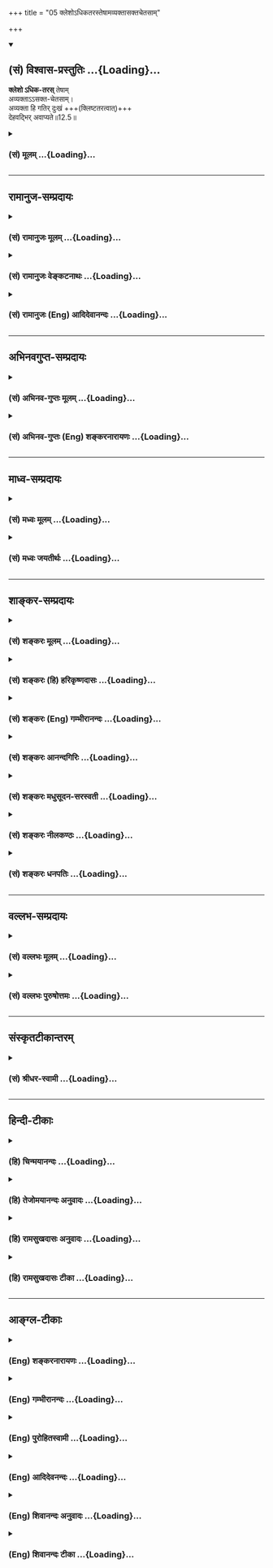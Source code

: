 +++
title = "05 क्लेशोऽधिकतरस्तेषामव्यक्तासक्तचेतसाम्"

+++
<div class="js_include" newlevelforh1="2" title="(सं) विश्वास-प्रस्तुतिः" unfilled url="/purANam_vaiShNavam/mahAbhAratam/06-bhIShma-parva/03-bhagavad-gItA-parva/saMskRtam/vishvAsa-prastutiH/12_bhakti-yogaH/05_klesho-dhikataras.md">
<details open><summary><h2>(सं) विश्वास-प्रस्तुतिः ...{Loading}...</h2></summary>

**क्लेशो ऽधिक-तरस्** तेषाम्  
अव्यक्ताऽऽसक्त-चेतसाम्।  
अव्यक्ता हि गतिर् दुःखं +++(क्लिष्टतरत्वात्)+++  
देहवद्भिर् अवाप्यते॥12.5॥
</details>
</div>
<div class="js_include collapsed" newlevelforh1="3" title="(सं) मूलम्" unfilled url="/purANam_vaiShNavam/mahAbhAratam/06-bhIShma-parva/03-bhagavad-gItA-parva/saMskRtam/mUlam/12_bhakti-yogaH/05_klesho-dhikataras.md">
<details><summary><h3>(सं) मूलम् ...{Loading}...</h3></summary>

क्लेशोऽधिकतरस्तेषामव्यक्तासक्तचेतसाम्।  
अव्यक्ता हि गतिर्दुःखं देहवद्भिरवाप्यते।।12.5।।
</details>
</div>


_________________
## रामानुज-सम्प्रदायः
<div class="js_include collapsed" newlevelforh1="3" title="(सं) रामानुजः मूलम्" unfilled url="/purANam_vaiShNavam/mahAbhAratam/06-bhIShma-parva/03-bhagavad-gItA-parva/saMskRtam/rAmAnujaH/mUlam/12_bhakti-yogaH/05_klesho-dhikataras.md">
<details><summary><h3>(सं) रामानुजः मूलम् ...{Loading}...</h3></summary>

।।12.5।।**तेषाम् अव्यक्तासक्तचेतसां क्लेशः** तु अधिकतरः; **अव्यक्ता हि
गतिः** अव्यक्तविषया मनोवृत्तिः **देहवद्भिः** देहात्माभिमानयुक्तैः दुःखेन
**अवाप्यते** देहवन्तो हि देहम् एव आत्मानं मन्यन्ते। भगवन्तम् उपासीनानां
युक्ततमत्वं सुव्यक्तम् आह --

</details>
</div>
<div class="js_include collapsed" newlevelforh1="3" title="(सं) रामानुजः वेङ्कटनाथः" unfilled url="/purANam_vaiShNavam/mahAbhAratam/06-bhIShma-parva/03-bhagavad-gItA-parva/saMskRtam/rAmAnujaH/venkaTanAthaH/12_bhakti-yogaH/05_klesho-dhikataras.md">
<details><summary><h3>(सं) रामानुजः वेङ्कटनाथः ...{Loading}...</h3></summary>

।। 12.5अक्षरनिष्ठस्यापकर्षमाह -- ये त्वक्षरम् इत्यादिश्लोकत्रयेण।
सर्वप्रकारनिर्देशनिषेधस्य स्ववचनविरोधादिदुष्टत्वाद्यथावस्थितस्वरूपे
निषेध्यतया विवक्षितं निर्देशविशेषं सहेतुकमाहदेहादन्यतयेति। यद्यपि
देहादन्यस्मिन्नपि देहिनि देहद्वारा देवादिशब्दाः प्रवर्तन्ते तथापि
विविच्य निर्देष्टव्ये प्रकृतिसम्बन्धरहिते चापवृक्तात्मस्वरूपे
तावत्तादृशवृत्तिरपि न सम्भवतीत्यभिप्रायः। तत एव देहादन्यतयैवेत्यर्थः।
अत्यन्तानभिव्यक्तत्वविवक्षायांउपासते इति स्ववाक्येनापि विरोध
इत्यभिप्रायेणाह -- चक्षुरादिकरणानभिव्यक्तमिति। सर्वत्रगम् इत्यत्राणुत्व
श्रुतिविरोधपरिहारायाहदेवादिदेहेष्विति। यद्वा निषेध्यस्य चिन्त्यत्वस्य
प्रसङ्गार्थंसर्वत्रगम् इत्युक्तमित्याह -- देवादिदेहेषु वर्तमानमपीति। तेन
तेन रूपेणेति आत्मचिन्ताविधिविरोधाच्चिन्त्यमात्रनिषेधो न शक्यत इति
भावः। तत एव कूटस्थमिति तत्तद्विलक्षणत्वादित्यर्थः। अनेकेषां
सन्तन्यमानानां पुरुषाणां साधारणो हि पूर्वः पुरुषः कूटस्थः अत्र तु
साधारण्यमात्रं लक्ष्यत इत्याहसर्वसाधारणमिति। एतेन
कूटशब्दनिर्दिष्टमायाध्यक्षत्वं वा राशिवत्स्थितत्वं वा वदन्तः
प्रसिद्धार्थपरित्यागादिभिर्निरस्ताः। अतः कूट इव निश्चलं
वृद्धिक्षयादिरहितमित्यप्यत्र मन्दम्। नन्वेकदा सर्वसाधारणत्वमसिद्धं;
कालभेदेन सर्वजातीयशरीरपरिग्रहेऽपि सर्वव्यक्तिपरिग्रहो नास्ति; अतः कथं
सर्वसाधारणत्वमित्यत आहदेवादीति। नह्यसाधारणा देवत्वादय आत्मन्यव्यवधानेन
सम्बध्यन्त इति भावः। उत्क्रान्त्यादिमतो जीवस्य
स्पन्दनिषेधादेरनुपपन्नत्वादत्राचलशब्दविवक्षितमाह -- अपरिणामित्वेनेति।
अनित्यत्वं हि परिणामेन व्याप्तम्। ततश्च व्यापकाभावाद्व्याप्याभावो
विवक्षित इत्यपुनरुक्तिरित्याह -- तत एव ध्रुवमिति। उपासते \[12।2\]
इत्यनेनैव मनोनियमनस्य सिद्धत्वात्तदुपयुक्तबाह्येन्द्रियव्यापारनियमनपरतया
व्याचष्टेसम्यङ्नियम्येति। अहिंसा सत्यमस्तेयं ब्रह्मचर्यपरिग्रहः
\[वि.ध.104।3बृ.ना.31।76\] इत्यादिकमभिप्रेत्योक्तंसर्वत्रेति। शुनि चैव
श्वपाके च पण्डिताः समदर्शिनः \[5।18\] इत्यादिकमभिप्रेत्यआत्मसु
ज्ञानैकाकारतया समबुद्धय इत्युक्तम्। तत एव -- समबुद्धित्वादेव। य
एवमक्षरमुपासते अक्षरशब्दवाच्यं प्रत्यगात्मानं प्राप्यतया निश्चित्य
परमात्मानं तत्प्रापकतयोपासते। तेऽपीति
मद्व्यतिरिक्तप्राप्यान्तरनिश्चयवन्तोऽपीत्यर्थः। मां प्राप्नुवन्त्येव --
विष्णुशक्तिः परा प्रोक्ता \[वि.पु.6।7।61\] इत्युक्तप्रकारेणअविभागेन
दृष्टत्वात् \[ब्र.सू.4।4।3\] इत्यपृथक्सिद्धविशेषणभूतं मुक्तस्वरूपं
मत्समानाकारं प्राप्नुवन्तीत्यर्थ इत्यर्थः। प्रमेयशरीरं साधीयः; यदि
प्रमाणमुपलभामह इत्याशङ्क्य सोपबृंहणश्रुतिमुदाहरतिपरमं साम्यमुपैतीति। ननु
अथ परा यया तदक्षरमधिगम्यते \[मुं.उ.1।1।5\]अक्षरमम्बरान्तधृतेः
\[ब्र.सू.1।3।10\] इत्यादिषु परब्रह्मसाधारणतया प्रयुज्यमानमक्षरपदं कथं
जीवात्मवाचकम् उच्यते अमृताक्षरं हरः \[श्वे.उ.1।10\]कूटस्थोऽक्षर उच्यते
\[15।16\]
इत्यादिषूक्तत्वादित्याहतथाक्षरशब्दनिर्दिष्टादित्यादिना। पञ्चविंशकमव्यक्तं
षड्विंशः पुरुषोत्तमः। एतज्ज्ञात्वा विमुच्यन्ते यतयः शान्तबुद्धयः
\[य.स्मृ.\] इत्युक्तप्रकारेणाव्यक्तजीवात्मासक्तचेतसां क्लेशस्त्वधिकतरः;
मय्यावेशितचेतस्त्वाभावात्। अव्यक्तविषया मनोवृत्तिः
सर्वेन्द्रियोपरतिरूपा। ननु देहवत्त्वं सनकादीनामपि
सम्भवतीत्याशङ्क्यदेहात्माभिमानयुक्तैरित्युक्तम्।  
  

</details>
</div>
<div class="js_include collapsed" newlevelforh1="3" title="(सं) रामानुजः (Eng) आदिदेवानन्दः" unfilled url="/purANam_vaiShNavam/mahAbhAratam/06-bhIShma-parva/03-bhagavad-gItA-parva/saMskRtam/rAmAnujaH/english/AdidevAnandaH/12_bhakti-yogaH/05_klesho-dhikataras.md">
<details><summary><h3>(सं) रामानुजः (Eng) आदिदेवानन्दः ...{Loading}...</h3></summary>

12.3 - 12.5 The individual self meditated upon by those who follow the path of the 'Aksara' (the Imperishable) is thus described: It cannot be
'defined' in terms indicated by expressions like gods and men etc., for It is different from the body; It is 'imperceptible' through the senses such as eyes; It is 'omnipresent and unthinkable,' for though It exists everywhere in bodies such as those of gods and others, It cannot be conceived in terms of those bodies, as It is an entity of an altogether different kind; It is 'common to all beings' i.e., alike in all beings but different from the bodily forms distinguishing them; It is
'immovable' as It does not move out of Its unie nature, being unmodifiable, and therefore eternal. Such aspirants are further described as those who, 'subduing their senses' like the eye from their natural operations, look upon all beings of different forms as 'eal' by virtue of their knowledge of the sameness of the nature of the selves as knowers in all. Therefore they are not given 'to take pleasure in the misfortune of others,' as such feelings proceed from one's identification with one's own special bodily form. Those who meditate on the Imperishable Principle (individual self) in this way, even they come to Me. It means that they also realise their essential self, which, in respect of freedom from Samsara, is like My own Self. So Sri Krsna will declare later on: 'Partaking of My nature' (14.2). Also the Sruti says:
'Untainted, he attains supreme eality' (Mun. U., 3.1.3). Likewise He will declare the Supreme Brahman as being distinct from the freed self
which is without modification and is denoted by the term 'Imperishable'
(Aksara), and is described as unchanging (Kutastha). 'The Highest Person
is other than this Imperishable' (15.16 - 17). But in the teaching in
Aksara-vidya 'Now that higher science by which that Aksara is known'
(Mun. U., 1.5) the entity that is designated by the term Aksara is
Supreme Brahman Himself; for He is the source of all beings, etc.
Greater is the difficulty of those whose minds are attached to the
unmanifest. The path of the unmanifest is a psychosis of the mind with
the unmanifest as its object. It is accomplished with difficulty by
embodied beings, who have misconceived the body as the self. For,
embodied beings mistake the body for the self. The superiority of those
who adore the Supreme Being is now stated clearly:

</details>
</div>


_________________
## अभिनवगुप्त-सम्प्रदायः
<div class="js_include collapsed" newlevelforh1="3" title="(सं) अभिनव-गुप्तः मूलम्" unfilled url="/purANam_vaiShNavam/mahAbhAratam/06-bhIShma-parva/03-bhagavad-gItA-parva/saMskRtam/abhinava-guptaH/mUlam/12_bhakti-yogaH/05_klesho-dhikataras.md">
<details><summary><h3>(सं) अभिनव-गुप्तः मूलम् ...{Loading}...</h3></summary>

।।12.3 -- 12.5।। येत्वित्यादि अवाप्यते इत्यन्तम्। ये पुनरक्षरं +++(S ये
त्वक्षरम्)+++ ब्रह्म उपास्ते आत्मानं \[ तैरपि \] सर्वत्रगम्
इत्यादिभिर्विशेषणैः आत्मनः सर्वे ईश्वरधर्मा आरोप्यन्ते। अतो ब्रह्मोपासका
अपि मामेव यद्यपि यान्ति तथापि अधिकतरस्तेषां क्लेशः। आत्मनि किल
अपहतपाप्मत्वादिगुणाष्टकारोपं विधाय पश्चात्तमेव उपासते इति स्वतः
सिद्धगुणग्रामगरिमणि ईश्वरे ( ईश्वरेऽपि) अयत्नसाध्ये स्थितेऽपि
द्विगुणमायासं विन्दन्ति।

</details>
</div>
<div class="js_include collapsed" newlevelforh1="3" title="(सं) अभिनव-गुप्तः (Eng) शङ्करनारायणः" unfilled url="/purANam_vaiShNavam/mahAbhAratam/06-bhIShma-parva/03-bhagavad-gItA-parva/saMskRtam/abhinava-guptaH/english/shankaranArAyaNaH/12_bhakti-yogaH/05_klesho-dhikataras.md">
<details><summary><h3>(सं) अभिनव-गुप्तः (Eng) शङ्करनारायणः ...{Loading}...</h3></summary>

12.3-5 Ye tu etc. upto avapyate. On the other hand, those, who
contemplate on the Self as the motionless Brahman - by them also all the
attributes of Absolute Lord are superimposed on the Self - the
attributes that are indicated by the adjectives 'omni-present' etc.
Therefore even the contemplators of the \[attributeless\] Brahman reach
nothing but Me, of course. However, the trouble they undergo, is much
more. For, they \[first\] superimposed on the Self the actonary of
attributes like absence-of-sin etc., and then comtemplate on It. Thus,
while without any effort \[on the part of the contemplator\] the Lord is
readily available with the greatness due to the host of
self-accomplished attributes, these persons undergo two-fold trouble.

</details>
</div>


_________________
## माध्व-सम्प्रदायः
<div class="js_include collapsed" newlevelforh1="3" title="(सं) मध्वः मूलम्" unfilled url="/purANam_vaiShNavam/mahAbhAratam/06-bhIShma-parva/03-bhagavad-gItA-parva/saMskRtam/madhvaH/mUlam/12_bhakti-yogaH/05_klesho-dhikataras.md">
<details><summary><h3>(सं) मध्वः मूलम् ...{Loading}...</h3></summary>

।।12.5।। कथं तर्हि त्वदुपासकानामुत्तमत्वं इत्यत आह -- क्लेश इति। अव्यक्ता
गतिर्दुःखं ह्यवाप्यते। गतिर्मार्गः। अव्यक्तोपासनद्वारको
मत्प्राप्तिमार्गो दुःखमवाप्यत इत्यर्थः।
अतिशयोपासनसर्वेन्द्रियातिनियमनसर्वसमबुद्धिसर्वभूतहितेरतत्वातिसुष्ट्वाचारसम्यग्विष्णुभक्त्यादिसाधनसन्दर्भमृते
नाव्यक्तापरोक्षम्। तदृते च न विष्णुप्रसादः। सत्यपि
तस्मिन्नसम्यग्भगवदुपासनमृते नर्ते च तं मोक्षः; विनाऽव्यक्तोपासनं भवत्येव
भगवदुपासकानां मोक्ष इति क्लेशिष्ठो़ऽयं मार्ग इति भावः।
तथाप्यपरोक्षीकृताव्यक्तानां सुकरं भगवदुपासनमित्येव प्रयोजनम्। तत्रापि
योऽव्यक्तापरोक्षे प्रयासस्तावता प्रयासेन यदि भगवन्तमुपास्ते; ऊनेन वा;
तदा भगवदपरोक्षमेव भवतीति द्वितीयमधिकम्। इन्द्रियसंयमाद्यूनभावे
अत्युपासकस्यापि देवी नातिप्रसादमेति। देवस्तु तानि साधनानि भक्तिमतः
स्वयमेव प्रयत्नेन ददातीति सौकर्यमिति भक्तानां भगवुपासने। इतरत्र च
क्लेशोऽधिकतरः। तदेतत्सर्वं पर्युपासते सन्नियम्याधिकतर इति
परिसन्तरप्शब्दैः प्रतीयते। सामवेदे माधुच्छन्दशाखायां चोक्तम् -- भक्ताश्च
येऽतीव विष्णावतीव जितेन्द्रियाः सम्यगाचारयुक्ताः। उपासते तां समबुद्धयश्च
तेषां देवी दृश्यते नेतरेषाम्। दृष्टा च सा भक्तिमतीव विष्णौ दत्त्वोपास्ते
सर्वविघ्नांश्छिनत्ति। उपास्य तं वासुदेवं विदित्वा ततस्ततः
शान्तिमत्यन्तमेति इति। उक्तं च सामवेदे अयास्यशाखायाम् -- प्रसन्नो भविता
देवः सोऽव्यक्तेन सहैव तु। यावता तत्प्रसादो हि तावतैव न संशयः। न
तत्प्रसादमात्रेण प्रीयते स महेश्वरः। तस्मिन्प्रीते तु सर्वस्य प्रीतिस्त
भवति ध्रुवम्।। यद्यप्युपासनाधिक्यं तथापि गुणदो हि सः। मुक्तिदश्च स एवैको
नाव्यक्तादिस्तु कश्चन इति। ममात्मभावमिच्छन्तो यतन्ते परमात्मने
\[म.भा.12।228।20\] इति मोक्षधर्मे श्रीवचनम्। धर्मनित्ये महाबुद्धौ
ब्रह्मण्ये सत्यवादिनि। प्रश्रिते दानशीले च सदैव निवसाम्यहम्
\[म.भा.12।228।26\] इति च। महतः परं तु ब्रह्मैव। तथा हि भगवता
सयुक्तिकमभिहितम्। वदतीति चेन्न प्राज्ञो हि त्रयाणामेव चैवमुपन्यासः
प्रश्नश्चेत्यादि। तमिति पुल्लिङ्गाच्चैतत्सिद्धिः। महतः परत्वं तु
अव्यक्तपरस्य भवत्येव। तथा चाग्निवेश्यशाखायाम् -- अनाद्यनन्तं महतः परं
ध्रुवम् \[कठो.3।15\] इति। परो हि देवः पुरुहूतो महत्तः इति। न
चाव्यक्तरूपं भगवता निषिद्धं भारतादौ साधितत्वात्।
शरीररूपकविन्यस्तगृहीतेरित्यादौ तु साङ्ख्यप्रसिद्धं,प्रधानं निषिध्य
वैदिकमव्यक्तमेवोक्तम्। तथा च सौकरायणश्रुतिः -- शरीररूपिका अशरीरस्य
विष्णोर्यतः प्रिया सा जगतः प्रसूतिः इति। सुव्रतानां क्षिप्रं महदैश्वर्यं
ददाति देवी न देव इति विशेषः। सुवर्णवर्णां पद्मकरां च देवीं सर्वेश्वरीं
व्याप्तजडां च बुद्ध्वा। सैवेति वै सुव्रतानां तु मासान्महाविभूतिं
श्रीस्तु दद्यान्न देवः इत्यृग्वेदखिलेषु।

</details>
</div>
<div class="js_include collapsed" newlevelforh1="3" title="(सं) मध्वः जयतीर्थः" unfilled url="/purANam_vaiShNavam/mahAbhAratam/06-bhIShma-parva/03-bhagavad-gItA-parva/saMskRtam/madhvaH/jayatIrthaH/12_bhakti-yogaH/05_klesho-dhikataras.md">
<details><summary><h3>(सं) मध्वः जयतीर्थः ...{Loading}...</h3></summary>

।।12.5।। नन्वितरेषां किं फलं इत्यस्य प्रश्नस्यते प्राप्नुवन्ति मामेव
\[12।4\] इत्युत्तरं दत्तम्; तत्किमुत्तरेण इत्यत आह -- **कथमि**ति।
पूर्ववाक्ये पक्षग्रहणमात्रं कृतम्; न तु तत्राभिप्रेतस्य दोषस्य परिहारः।
अतः पूर्वपक्षिणाऽभिप्रायोद्धाटने कृते तत्समाधानमाहेति भावः।
तर्ह्युभयेषां फलसाम्ये। यद्यप्येषा शङ्का पूर्ववाक्ये परिहृता;
पर्यादिपदप्रयोगात्। तथा च वक्ष्यति। तथापि साध्यस्यानुक्तत्वाद्धेतुवचनं
स्वरूपकथनं मन्यमानस्य भवत्येव पुनः शङ्का। उत्तरार्धे पदानां
व्यवहितत्वादन्वयाप्रतीतौ तमाह -- **अव्यक्ते**ति। अनेनदुःखं इत्यस्य
क्रियाविशेषणत्वमुक्तम्। गतिशब्दस्याकर्तरि कारके भावे च प्रयोगादत्र
विवक्षितमर्थमाह -- **गतिरि**ति। गम्यतेऽनेनेति व्युत्पादनादुपायो
गतिरित्यर्थः। ननु मार्गस्याव्यक्तत्वं कथमुच्यते कुतश्च गम्यार्थता
गतिशब्दस्य त्यज्यत इत्यत आह -- **अव्यक्ते**ति। अव्यक्तोपासनं द्वारं
उपायो यस्यासौ तथोक्तः। अव्यक्तोपासनानन्तरभावि,यद्भगवदुपासनं तदेवमुच्यते
अनेनाव्यक्तशब्दस्तदुपासनं लक्षयति। तेन च तद्द्वारकत्वं लक्ष्यते
गम्यार्थतायां च गतिशब्दस्याव्यक्ताख्यं गम्यमित्युक्तं स्यात्। न च
तद्युक्तम्। ते प्राप्नुवन्ति मामेव इति भगवत्प्राप्तेरुक्तत्वादित्युक्तं
भवति। अत्र पूर्वार्धेऽस्य मार्गस्याधिकतरक्लेशवत्त्वं प्रतिज्ञाय
कथमित्यतस्तत्प्रसिद्धमित्युत्तरार्धेनोक्तम्। तत्प्रसिद्धिं विवृणोति --
**अतिशये**ति। षष्ठोक्तप्रकारेण सर्वसमबुद्धिः; ततः किं इत्यत आह -- **तदृते
चे**ति। अयोगव्यवच्छेद एवायमुक्तः; न तु तावन्मात्रेणेत्याह --
**सत्यपी**ति। तस्मिन्नव्यक्तापरोक्ष्ये सति विष्णुप्रसाद इति वर्तते।
ततोऽपि किं इत्यत आह -- **नर्ते चे**ति। तं विष्णुप्रसादम्।
अस्त्वेवमव्यक्तोपासनद्वारकभगवत्प्राप्तिमार्गप्रकारः। तथापि कथमत्राधिकतरः
क्लेश इत्यत आह -- **विने**ति। अव्यक्तोपासनमार्गं अयमव्यक्तोपासनद्वारकः।
एवं तर्हि किमिति प्रवृत्तो येनार्जुनेनाशङ्कितः इत्यत आह -- **तथापी**ति।
एवं तर्हि मार्गयोः साम्यमेव। अनेन प्रयोजनेन क्लेशस्य समाधानादित्यत आह --
**तत्रापी**ति। अव्यक्तोपासनद्वारकेमार्गेऽपि द्वितीयं भगवदुपासने दुःखं
पाक्षिकमेतत्; ऊनेन वेत्युक्तत्वात् इतश्चाव्यक्तोपासनद्वारके मार्गे
भगवदुपासनात्क्लेशोऽधिकतर इत्याह -- **इन्द्रिये**ति। नातिप्रसादमेतीत्यतः
परमेक इति शब्दः। द्वावपि हेतौ प्रकारार्थौ वा। कुतोऽयं भगवतो भावः इत्यत आह
-- **तदेतदि**ति। उपलक्षणमेतत्। सर्वत्र समबुद्धय इत्यादिनेत्यपि
द्रष्टव्यम्; तत्र परीत्यनेनोपासकस्यातिशयः।
समित्यनेनेन्द्रियनियमस्यातिशयः। सर्वत्रेत्यादिना सर्वेत्यादिकम्।
तरपाऽतिसुष्ट्वाचारादिकम्। अव्यक्ता गतिः इत्यनेन तदृते चेत्यादिव्यवधानम्।
मामेवेत्यवधारणेन तथापीत्यादिकं प्राप्नुवन्तीति
स्वातन्त्र्योक्त्येन्द्रियसंयमादिति देवतासहायाभावः। भगवदुपासने
त्वेतदभावो यथा गीतोक्तस्तदुत्तरत्र प्रदर्शयिष्यते।
आगमान्तरसिद्धत्वाच्चायं भवति। भगवदभिप्राय इत्याह -- **सामवेद** इति।
तेषामित्यादिषष्ठी तृतीयार्थे। विदित्वा साक्षात्कृत्य ततो
वेदनात्प्रसन्नात्ततो वासुदेवात्। यावता प्रयासेन
तत्प्रसादोऽव्यक्तप्रसादः। सर्वस्यापीति द्वितीयस्तुशब्दोऽपिशब्दार्थे
आधिक्यशब्देन न्यूनत्वमप्युलक्ष्यते। न्यूनाधिकयोरन्यत्र
प्रत्यवायहेतुत्वात्। नाव्यक्तादेरिति पाठे मध्ये इत्युपस्कारः।
ममोपासनेनात्मभावं कैवल्यं परमात्मने तमुद्दिश्यअस्य वाक्यस्य कथं
प्रकृतोपयोग इत्यत उक्तम् -- **श्रीवचनमि**ति। नित्ये नियते ब्रह्मण्ये
ब्रह्मणि साधौ निवसामि प्रसन्ना भवामीति च श्रीवचनमिति सम्बन्धः। पूर्वं
शङ्काहेतुत्वेन श्रियं वसाना \[ऋक्सं.7।4।4।4\] इत्यादीनि
वाक्यान्युदाहृतानि तेष्विदमेकं नाव्यक्तविषयमिति वस्तुस्थितिमाह --
**महत** इति। अनाद्यनन्तं महतः परं ध्रुवं \[कठो.3।15\] इति
वाक्यप्रतिपाद्यमिति यावत्। अत्राभ्युच्चययुक्तिं चाह -- **तमि**ति।
ननूक्तपरामर्शोपपत्तेरितिपूर्वपक्षेऽपि युक्तिरुक्तेत्यतः
साऽन्यथासिद्धेत्याह -- **महत** इति। तथा चोक्तवक्ष्यमाणबलात्
अव्यक्तात्पुरुषः परः \[कठो.3।11\] इत्युक्तस्यायं परामर्श इति भावः।
श्रुत्यन्तरेणैवं व्याख्यातत्वाच्च एतद्वाक्यं तत्परमित्याह --
**तथाचे**ति। पुरुभिर्हूतः पुरुहूतः। नन्वव्यक्तं नाम तत्त्वमेव नास्तीति
सूत्रकृतोक्तं ततस्तदभिमानिन्यव्यक्ताख्या देवताऽपि नास्ति तत्कथं
तद्विषयतया व्याख्यानं इत्यत आह -- **न चे**ति। तर्हि कथं तत्सूत्रं इत्यत
आह -- **शरीरे**ति। साङ्ख्यप्रसिद्धं प्रधानमिति स्वतन्त्रं मुख्यतः
शब्दवाच्यमित्यर्थः। वैदिकमिति भगवदधीनं तत्सम्बन्धेन शब्दवाच्यमित्यर्थः।
अत्र श्रुतिं चाह **तथा चे**ति। प्राक्
तथाऽप्यपरोक्षीकृताव्यक्तानामित्यादिनैकं प्रयोजनमुक्तम्। अपरं च
सप्रमाणकमाह -- **सुव्रतानामि**ति। बुद्ध्येत्युक्तप्रकारेणोपासीना य इति
शेषः। एतत्प्रयोजनं गीतायां न सूचितमिति न तत्रैवोक्तम्।

</details>
</div>


_________________
## शाङ्कर-सम्प्रदायः
<div class="js_include collapsed" newlevelforh1="3" title="(सं) शङ्करः मूलम्" unfilled url="/purANam_vaiShNavam/mahAbhAratam/06-bhIShma-parva/03-bhagavad-gItA-parva/saMskRtam/shankaraH/mUlam/12_bhakti-yogaH/05_klesho-dhikataras.md">
<details><summary><h3>(सं) शङ्करः मूलम् ...{Loading}...</h3></summary>

।।12.5।। --,**क्लेशः अधिकतरः;** यद्यपि मत्कर्मादिपराणां क्लेशः अधिक एव
क्लेशः अधिकतरस्तु अक्षरात्मनां परमात्मदर्शिनां
देहाभिमानपरित्यागनिमित्तः। **अव्यक्तासक्तचेतसाम्** अव्यक्ते आसक्तं चेतः
येषां ते अव्यक्तासक्तचेतसः **तेषाम्** अव्यक्तासक्तचेतसाम्। **अव्यक्ता
हि** यस्मात् या **गतिः** अक्षरात्मिका **दुःखं** सा **देहवद्भिः**
देहाभिमानवद्भिः **अवाप्यते;** अतः क्लेशः अधिकतरः।। अक्षरोपासकानां यत्
वर्तनम्; तत् उपरिष्टाद्वक्ष्यामः --,

</details>
</div>
<div class="js_include collapsed" newlevelforh1="3" title="(सं) शङ्करः (हि) हरिकृष्णदासः" unfilled url="/purANam_vaiShNavam/mahAbhAratam/06-bhIShma-parva/03-bhagavad-gItA-parva/saMskRtam/shankaraH/hindI/harikRShNadAsaH/12_bhakti-yogaH/05_klesho-dhikataras.md">
<details><summary><h3>(सं) शङ्करः (हि) हरिकृष्णदासः ...{Loading}...</h3></summary>

।।12.5।। किंतु --, ( उनको ) क्लेश अधिकतर होता है। यद्यपि मेरे ही लिये
कर्मादि करनेमें लगे हुए साधकोंको भी बहुत क्लेश होता है; परंतु जिनका
चित्त अव्यक्तमें आसक्त है; उन अक्षरचिन्तक परमार्थदर्शियोंको तो
देहाभिमानका परित्याग करना पड़ता है; इसलिये उन्हें और भी अधिक क्लेश उठाना
पड़ता है। क्योंकि जो अक्षरात्मिका अव्यक्तगति है वह देहाभिमानयुक्त
पुरुषोंको बड़े कष्टसे प्राप्त होती है; अतः उनको अधिकतर क्लेश होता है। उन
अक्षरोपासकोंका जैसा आचारविचारव्यवहार होता है वह आगे ( अद्वेष्टाइत्यादि
श्लोकोंसे बतलायेंगे।

</details>
</div>
<div class="js_include collapsed" newlevelforh1="3" title="(सं) शङ्करः (Eng) गम्भीरानन्दः" unfilled url="/purANam_vaiShNavam/mahAbhAratam/06-bhIShma-parva/03-bhagavad-gItA-parva/saMskRtam/shankaraH/english/gambhIrAnandaH/12_bhakti-yogaH/05_klesho-dhikataras.md">
<details><summary><h3>(सं) शङ्करः (Eng) गम्भीरानन्दः ...{Loading}...</h3></summary>

12.5 Tesam, for them; avyakta-asakta-cetasam, who have their minds
attached to the Unmanifest; klesah,the struggle; is adhika-tarah,
greater. Although the trouble is certainly great for those who are
engaged in works etc. for Me, still owing to the need of giving up
self-identification with the body, it is greater in the case of those
who accept the Immutable as the Self and who kept in view the supreme
Reality. Hi, for; avyakta gatih, the Goal which is the Unmanifest-(the
goal) which stands in the form of the Immutable; that is avapyate,
attained; duhkham, with difficulty; dehavadbhih, by the embodied ones,
by those who identify themselves with the body. Hence the struggle is
greater. We shall speak later of the conduct of those who meditate on
the Unmanifest.

</details>
</div>
<div class="js_include collapsed" newlevelforh1="3" title="(सं) शङ्करः आनन्दगिरिः" unfilled url="/purANam_vaiShNavam/mahAbhAratam/06-bhIShma-parva/03-bhagavad-gItA-parva/saMskRtam/shankaraH/AnandagiriH/12_bhakti-yogaH/05_klesho-dhikataras.md">
<details><summary><h3>(सं) शङ्करः आनन्दगिरिः ...{Loading}...</h3></summary>

।।12.5।। सगुणोपासकेष्वपि कथमित्याह -- **किंत्विति।** अक्षरोपासनस्य
दुष्करत्वादुपासनान्तरस्य सुकरत्वादित्यभिप्रेत्याह -- **क्लेश इति।** अधिक
एवेतरेभ्यो द्वैतदर्शिभ्यः कामिभ्य इति शेषः। तेषां क्लेशस्याधिकतरत्वे
हेतुं मत्वा विशिनष्टि -- **देहेति।** अव्यक्तमत्यन्तसूक्ष्मं
निर्विशेषमक्षरं तस्मिन्नासक्तमभिनिविष्टं चेतो येषां तेषामिति यावत्।
अक्षरोपासकानां क्लेशस्याधिकतरत्वे भगवानेव हेतुमाह -- **अव्यक्तेति।**
दुःखं दुःखेन कृच्छ्रेणेति यावत्; अतो देहाभिमानत्यागादित्यर्थः। ते कथं
वर्तन्ते तत्राह -- **अक्षरेति।**

</details>
</div>
<div class="js_include collapsed" newlevelforh1="3" title="(सं) शङ्करः मधुसूदन-सरस्वती" unfilled url="/purANam_vaiShNavam/mahAbhAratam/06-bhIShma-parva/03-bhagavad-gItA-parva/saMskRtam/shankaraH/madhusUdana-sarasvatI/12_bhakti-yogaH/05_klesho-dhikataras.md">
<details><summary><h3>(सं) शङ्करः मधुसूदन-सरस्वती ...{Loading}...</h3></summary>

।।12.5।। इदानीमेतेभ्यः पूर्वेषामतिशयं दर्शयन्नाह -- क्लेशोऽधिकतर इति।
पूर्वेषामपि विषयेभ्य आहृत्य सगुणे ब्रह्मणि मनआवेशेन सततं
तत्कर्मपरायणत्वे च परश्रद्धोपेतत्वे च क्लेशोऽधिको भवत्येव किंतु
अव्यक्तासक्तचेतसां निर्गुणब्रह्मचिन्तनपराणां तेषां पूर्वोक्तसाधनवतां
क्लेश आयासोऽधिकतरः अतिशयेनाधिकः। अत्र स्वयमेव हेतुमाह भगवान् --
अव्यक्तेति। अव्यक्ता हि गतिः। हि यस्मादक्षरात्मकं गन्तव्यं फलभूतं
ब्रह्म,दुःखं यथा स्यात्तथा कृच्छ्रेण देहवद्भिर्देहमानिभिरवाप्यते
सर्वकर्मसंन्यासं कृत्वा गुरुमुपसृत्य वेदान्तवाक्यानां तेन तेन विचारेण
तत्तद्भ्रमनिराकरणे महान् प्रयासः प्रत्यक्षसिद्धस्ततः
क्लेशोऽधिकतरस्तेषामित्युक्तं। यद्यप्येकमेव फलं तथापि ये दुष्करेणोपायेन
प्राप्नुवन्ति तदपेक्षया सुकरेणोपायेन प्राप्नुवन्तो भवन्ति श्रेष्ठा
इत्यभिप्रायः।

</details>
</div>
<div class="js_include collapsed" newlevelforh1="3" title="(सं) शङ्करः नीलकण्ठः" unfilled url="/purANam_vaiShNavam/mahAbhAratam/06-bhIShma-parva/03-bhagavad-gItA-parva/saMskRtam/shankaraH/nIlakaNThaH/12_bhakti-yogaH/05_klesho-dhikataras.md">
<details><summary><h3>(सं) शङ्करः नीलकण्ठः ...{Loading}...</h3></summary>

।।12.5।। अस्या गतेर्दुष्प्रापत्वमाह -- **क्लेश इति।** यद्यपि
सगुणविदामधिकः क्लेशोऽस्त्येव तथापि ते सालम्बना ध्यायन्ति सोपानारोहक्रमेण
परां काष्ठां प्रविशन्ति। येषां तु निरालम्बं ध्यानमाकाशयुद्धसमं तेषां
निर्विषये चेतःस्थिरीकरणेऽधिकतरः क्लेशोऽस्ति। तत्र क्रमिकध्यानप्रयोगः
शुद्धे चिन्मात्रे विश्वरूपं माययाध्यस्तम्। तत्र च केवलमातिवाहिकं
कृत्स्नं जडमाधिभौतिकमध्यस्तम्। यथोक्तं वसिष्ठेनआतिवाहिक एवायं
त्वादृशैश्चित्तदेहकः। आधिभौतिकया बुद्ध्या गृहीतश्चिरभावनात्।। इति।
अतिक्रम्य पाषाणादीन्वहति इष्टदेशं नयत्यभिमानिनमित्यतिवाहि
सर्वत्राप्रतिहतगतिकं भूतसूक्ष्मं तेन निर्वत्त आतिवाहिकोऽयं कृत्स्नः
प्रपञ्चो यतश्चित्तदेहकः चित्तमेव देहः स्वरूपमस्येति स्वप्नतुल्य एव सन्
चिरभावनात् वज्रपञ्जरवत्काठिन्येनोपेत आधिभौतिकया स्थूलभूतप्रभवया बुद्ध्या
गृहीत इति श्लोकार्थः। एवं च यथा तीव्राभिनिवेशेन निरीक्ष्यमाणो रज्जूरगः
स्वयं शाम्यति तदधिष्ठानभूता रज्जुश्चाविर्भवति तथा वस्तुतश्चिद्रूपायामपि
माधवादिमूर्तौ जाड्यमध्यस्तं तामेवाभिनिवेशेन चिरकालं चर्मचक्षुषैव
पश्यतस्तस्या मूर्तेर्जाड्यं तिरोधीयते चैतन्यमाविर्भवति। अतएव बाणादयः
स्वाराध्यैः सार्धं स्वामिभृत्यन्यायेन व्यवहरन्तीति सर्वत्रोपाख्यायते।
एवमचेतनाया मूर्तेरपि तत्त्वं विश्वरूपमेवेति मूर्तिमेवात्यादरेण
पश्यंस्तस्यास्तत्त्वं विश्वरूपमवगच्छति यदपश्यदर्जुनो वासुदेवदेहे एतदेव
वितर्कजं प्रत्यक्षं प्रकृत्योक्तं भगवता योगभाष्यकारेण बादरायणेनतत्परं
प्रत्यक्षं तच्च श्रुतानुमानयोर्बीजम् इति। स्थूलालम्बनः समाधिर्वितर्कः।
विश्वरूपस्याप्यस्मितामात्रेऽध्यासात्तस्यावलोकनेऽस्मितामात्रमवशिष्यते।
अस्मिताया अपि शुद्धायां चितावध्यस्तत्वात्तस्यामपि समाहिते मनसि सहैव
मनसाऽस्मिता तिरोधीयते शुद्धा चितिरेवावशिष्यते इति। एवं व्यक्तासक्ताः
सोपानारोहक्रमेण परां काष्ठां प्रतिपद्यन्ते। ये तु अव्यक्तासक्ताः
पक्षिवदकस्मादूर्ध्वं पदमारुरुक्षन्ति ते लयेन विक्षेपेण च भृशं बाध्यन्ते।
लयमेव च कदाचित्समाधित्वेनाभ्युपगच्छन्तीति तेषां पराभवसंभावनाप्यस्तीत्यत
उक्तं क्लेशोऽधिकतरस्तेषामव्यक्तासक्तचेतसामिति। हि यस्मादव्यक्ता
निरालंबना गतिः पदप्राप्तिर्देहवद्भिर्देहाभिमानिभिर्दुःखं यथास्यात्तथा
अवाप्यते न तु सा सुखप्राप्येति भावः।

</details>
</div>
<div class="js_include collapsed" newlevelforh1="3" title="(सं) शङ्करः धनपतिः" unfilled url="/purANam_vaiShNavam/mahAbhAratam/06-bhIShma-parva/03-bhagavad-gItA-parva/saMskRtam/shankaraH/dhanapatiH/12_bhakti-yogaH/05_klesho-dhikataras.md">
<details><summary><h3>(सं) शङ्करः धनपतिः ...{Loading}...</h3></summary>

।।12.5।। एवं चेत्तर्हि एतेषां सत्तमतां कुतो न ब्रूषे कुतश्च सगुणोपासकान्
सत्तमानुक्तवानसीत्याशङ्क्य स्वस्वरुपाणां सतां
युक्ततमत्वस्यायुक्ततमव्वस्य वा वक्तव्यत्वात्सगुणोपासने
क्लेशाधिकतराभावच्चेत्याशयेनाह -- क्लेश इति। यद्यपि सगुणोपासकानां
मत्कर्मपरायणतादौ क्लेशोऽधिकोऽस्त्येव तथाप्यक्षरोपासकानां
देहाभिमानपरित्यागनिबन्धोऽधिकतरः क्लेशः अव्यक्ते करणागोचरे
तत्प्राप्त्यर्थमासक्तं चेतश्चित्तं येषां तेषामव्यक्तासक्तचेतसां हि
यस्मादव्यक्ताक्षरात्मिका गतिर्देहवद्भिर्देहाभिमानवद्भिर्दुःखं यथा
स्यात्तथा। अतिकष्टेनेति यावत्। अवाप्यतेऽतः क्लेशोऽधिकतर इत्युक्तम्।

</details>
</div>


_________________
## वल्लभ-सम्प्रदायः
<div class="js_include collapsed" newlevelforh1="3" title="(सं) वल्लभः मूलम्" unfilled url="/purANam_vaiShNavam/mahAbhAratam/06-bhIShma-parva/03-bhagavad-gItA-parva/saMskRtam/vallabhaH/mUlam/12_bhakti-yogaH/05_klesho-dhikataras.md">
<details><summary><h3>(सं) वल्लभः मूलम् ...{Loading}...</h3></summary>

।।12.5।। तेषां तथाऽव्यक्ततया प्राप्तिरेव मत्स्वरूपस्य; न च तदधिगमपूर्वकं
सुखमपीत्याह -- इह क्लेशोऽधिकतरो दुःखमव्यक्ता गतिरिति। तत्रापि
सर्वभूतहिते रता एव तदा तथा मां प्राप्नुवन्ति। अनेन भागवतैकादशस्कन्धे
भक्तस्वरूपनिरूपणे सर्वभूतहिते रतस्य भगवदात्माप्तिरुक्ता; नान्यस्य;
तथेहापीत्युक्तं भवति। ततो देह इव देहवतां मदव्यक्तदेहासक्तचेतसां न
तदन्तस्थितस्यात्मनो मम प्राप्तिः साक्षाद्रसानन्दरूपा; किन्तु
दुःखमव्यक्तगतिरेव स्वरूपसहानिरैक्यं लवणस्य सलिल इवेति भावः। किञ्च
तदुपासनकालेऽपि साधनक्लेशोऽधिकतरः; निर्विशेषे तस्मिन्नभेदेन भावनाया
दुःखसम्भवात्। अतएवोक्तं -- श्रेयस्सृतिं भक्तिमुदस्य ते विभो क्लिशयन्ति
ये केवलबोधलब्धये \[भाग.10।14।14\] इति। ते पुरुषोत्तमस्य भक्तिमुदस्य
केवलस्याक्षरात्मनो बोधलब्ध्यै क्लिश्यन्तीति क्लेशोऽधिकःश्रम एव हि केवलं
इत्याशयेन तरप् च। मद्भजनमार्गे त्वारम्भत एव परमानन्दः अक्षरज्ञानमार्गे
त्वन्तत इत्यपि विशेषः।

</details>
</div>
<div class="js_include collapsed" newlevelforh1="3" title="(सं) वल्लभः पुरुषोत्तमः" unfilled url="/purANam_vaiShNavam/mahAbhAratam/06-bhIShma-parva/03-bhagavad-gItA-parva/saMskRtam/vallabhaH/puruShottamaH/12_bhakti-yogaH/05_klesho-dhikataras.md">
<details><summary><h3>(सं) वल्लभः पुरुषोत्तमः ...{Loading}...</h3></summary>

  
  
।।12.5।। किञ्च मदभिमता भावात्परम्पराप्राप्तावपि तेषां क्लेशः;
अप्रकटरूपासक्तचित्तानां सेवार्थप्रकटितसर्वेन्द्रियवैकल्यात् क्लेशः
अधिकतरो भवति; आसक्तचित्तत्वाद्दर्शनाद्यभिलाषे सति तदभावादाधिक्यं भवति
साधनदशायामपि; अत एवाधिकतरत्वमुक्तम्। फलमपि दुःखेन प्राप्यत इत्याह --
अव्यक्तेति। देहवद्भिः देहात्मसेवमानवद्भिः अव्यक्ता गतिः अव्यक्तनिष्ठा
गतिः दुःखं दुःखेन अवाप्यते प्राप्यते। हीति युक्तत्वाय।
भगवत्सेवैकयोग्यदेहस्य व्यर्थगमनेन सा गतिर्दुःखेनैव प्राप्यते।
प्राप्त्यनन्तरमप्यलौकिकदेहाद्यभावादव्यक्ततया प्रवेशे तदात्मकांशस्य
पूर्वानुभूतलौकिकेन्द्रियरसस्मरणेन जले निमग्नस्य जलपानवद्दुःखं प्राप्यत
इति भावः।  
  

</details>
</div>


_________________
## संस्कृतटीकान्तरम्
<div class="js_include collapsed" newlevelforh1="3" title="(सं) श्रीधर-स्वामी" unfilled url="/purANam_vaiShNavam/mahAbhAratam/06-bhIShma-parva/03-bhagavad-gItA-parva/saMskRtam/shrIdhara-svAmI/12_bhakti-yogaH/05_klesho-dhikataras.md">
<details><summary><h3>(सं) श्रीधर-स्वामी ...{Loading}...</h3></summary>

।।12.5।। ननु च तेऽपि त्वामेव प्राप्नुवन्ति तर्हीतरेषां युक्ततमत्वं कुत
इत्यपेक्षायां क्लेशाक्लेशकृतं विशेषमाह **-- क्लेश इति** **त्रिभिः।**
अव्यक्ते निर्विशेष अक्षर आसक्तं चेतो येषां तेषां क्लेशोऽधिकतरः। हि
यस्मादव्यक्तविषया गतिर्निष्ठा देहाभिमानिभिः दुःखं यथाभवत्येवमवाप्यते।
देहाभिमानिनां नित्यं प्रत्यक्प्रवणत्वस्य दुर्घटत्वादिति भावः।

</details>
</div>


_________________
## हिन्दी-टीकाः
<div class="js_include collapsed" newlevelforh1="3" title="(हि) चिन्मयानन्दः" unfilled url="/purANam_vaiShNavam/mahAbhAratam/06-bhIShma-parva/03-bhagavad-gItA-parva/hindI/chinmayAnandaH/12_bhakti-yogaH/05_klesho-dhikataras.md">
<details><summary><h3>(हि) चिन्मयानन्दः ...{Loading}...</h3></summary>

।।12.5।। सगुण और निर्गुण दोनों के ही उपासकों को एक ही लक्ष्य की प्राप्ति
बताने के पश्चात् भगवान् श्रीकृष्ण दोनों मार्गों की तुलना करने का प्रय़त्न
करते हैं जबकि वास्तव में वे अतुलनीय हैं तथा समान प्रभाव और गुण वाले हैं।
भगवान् कहते हैं; अव्यक्त के उपासकों को सगुणोपासकों की अपेक्षा अधिक कष्ट
होता है। इस कथन को इतना ही और इसी रूप में समझने पर ऐसा प्रतीत होगा कि यह
कथन न केवल सगुणोपासना का समर्थन ही करता है; बल्कि निर्गुणोपासना की
निश्चयात्मक रूप से निन्दा भी करता है। इस प्रकार की त्रुटिपूर्ण और
पथभ्रष्टक व्याख्या गीता को उपनिषत्प्रतिपादित सनातन ज्ञान का खण्डन करने
वाला शास्त्र बना देगी। भक्ति मार्ग के कुछ वाचाल समर्थक ऐसे हैं; जो
श्रद्धालु धर्मप्राण जनता को छलने के लिए इस श्लोकार्थ को ही उद्धृत करते
हैं स्वयं भगवान् ही प्रथम पंक्ति के तात्पर्य को दूसरी पंक्ति में स्पष्ट
करते हैं। अव्यक्त के उपासकों को अधिक क्लेश क्यों होता है भगवान् बताते
हैं कि देहधारियों के द्वारा अव्यक्त की गति कठिनाई से प्राप्त की जाती है।
इस श्लोक में परीक्षणीय शब्द है देहवद्भि अर्थात् देहधारियों के द्वारा।
प्राय इस शब्द का यही वाच्यार्थ स्वीकार किया जाता है। परन्तु यदि हम इस
प्रकार की व्याख्या के दूसरे स्वाभाविक पक्ष को देखें; तो ऐसे अर्थ की
असंगति स्पष्ट हो जायेगी। यदि सभी देहधारी मनुष्य केवल सगुणसाकार की ही
उपासना कर सकते हैं; तो इसका अर्थ यह होगा कि निराकार का ध्यान करना केवल
देहत्याग के बाद ही संभव होगा। इसलिए; श्रीशंकराचार्य इसे स्पष्ट करते हुए
लिखते हैं कि देहवद्भि का अर्थ है देहाभिमानवद्भि अर्थात् देहधारी से
तात्पर्य उन लोगों से है; जिन्हें देहाभिमान बहुत दृढ़ है। जो देह को ही
अपना स्वरूप समझते हैं; वे लोग उनमें आसक्त होकर सदा विषयोपभोग का ही जीवन
जीते हैं। ऐसे विषयासक्त पुरषों के लिए अनन्त निराकार और सर्वव्यापी तत्त्व
का ध्यान करना प्राय असंभव होता है। जिसकी दृष्टि मन्द हो और हाथ काँपते
हों; ऐसे वृद्ध व्यक्ति को सुई में धागा डालने में बड़ी कठिनाई हो सकती है।
इसी प्रकार; जो मन और बुद्धि क्षुब्ध हैं; चंचल और विषयोपभोग में लालायित
रहती है; ऐसे अन्तकरण से युक्त पुरुष समस्त नाम और रूपों के अतीत अनन्त
आत्मवैभव को कदापि प्राप्त नहीं कर सकता। तात्पर्य यह है कि स्वयं
अव्यक्तोपासना में कष्ट नहीं है; वरन् देहाभिमानियों के लिए वह कष्टप्रद
प्रतीत होती है। संक्षेप में बहुसंख्यक साधकों के लिए विश्व में व्यक्त
भगवान् के सगुण साकार रूप का ध्यान करना अधिक सरल और लाभदायक है। यदि
मनुष्य जगत् की सेवा को ही ईश्वर की पूजा समझकर करे; तो शनैशनै उसकी
देहासक्ति तथा विषयोपभोग की तृष्णा समाप्त हो जाती है। और मन इतना शुद्ध और
सूक्ष्म हो जाता है कि फिर वह निराकार; अव्यक्त और अविनाशी तत्त्व का ध्यान
करने में समर्थ हो जाता है। अक्षरोपासकों के जीवनवर्तन के विषय को इसी
अध्याय के अन्तिम भाग में वर्णन किया जायेगा। तथापि अब; सगुण की उपासना
करने वालों के लिए उपयोगी साधनाओं का वर्णन किया जा रहा है

</details>
</div>
<div class="js_include collapsed" newlevelforh1="3" title="(हि) तेजोमयानन्दः अनुवादः" unfilled url="/purANam_vaiShNavam/mahAbhAratam/06-bhIShma-parva/03-bhagavad-gItA-parva/hindI/tejomayAnandaH/anuvAdaH/12_bhakti-yogaH/05_klesho-dhikataras.md">
<details><summary><h3>(हि) तेजोमयानन्दः अनुवादः ...{Loading}...</h3></summary>

।।12.5।। परन्तु उन अव्यक्त में आसक्त हुए चित्त वाले पुरुषों को क्लेश
अधिक होता है, क्योंकि देहधारियों से अव्यक्त की गति कठिनाईपूर्वक प्राप्त
की जाती है।।

</details>
</div>
<div class="js_include collapsed" newlevelforh1="3" title="(हि) रामसुखदासः अनुवादः" unfilled url="/purANam_vaiShNavam/mahAbhAratam/06-bhIShma-parva/03-bhagavad-gItA-parva/hindI/rAmasukhadAsaH/anuvAdaH/12_bhakti-yogaH/05_klesho-dhikataras.md">
<details><summary><h3>(हि) रामसुखदासः अनुवादः ...{Loading}...</h3></summary>

।।12.5।। अव्यक्तमें आसक्त चित्तवाले उन साधकोंको (अपने साधनमें) कष्ट अधिक
होता है; क्योंकि देहाभिमानियोंके द्वारा अव्यक्त-विषयक गति कठिनतासे
प्राप्त की जाती है।

</details>
</div>
<div class="js_include collapsed" newlevelforh1="3" title="(हि) रामसुखदासः टीका" unfilled url="/purANam_vaiShNavam/mahAbhAratam/06-bhIShma-parva/03-bhagavad-gItA-parva/hindI/rAmasukhadAsaH/TIkA/12_bhakti-yogaH/05_klesho-dhikataras.md">
<details><summary><h3>(हि) रामसुखदासः टीका ...{Loading}...</h3></summary>

।।12.5।।***व्याख्या--*'क्लेशोऽधिकतरस्तेषामव्यक्तासक्तचेतसाम्'--**अव्यक्तमें
आसक्त चित्तवाले-- इस विशेषणसे यहाँ उन साधकोंकी बात कही गयी है, जो
निर्गुण-उपासनाको श्रेष्ठ तो मानते हैं, पर जिनका चित्त निर्गुणतत्त्वमें
आविष्ट नहीं हुआ है। तत्त्वमें आविष्ट होनेके लिये साधकमें तीन बातोंकी
आवश्यकता होती है -- रुचि, विश्वास और योग्यता। शास्त्रों और गुरुजनोंके
द्वारा निर्गुण-तत्त्वकी महिमा सुननेसे जिनकी (निराकारमें आसक्त चित्तवाला
होने और निर्गुण-उपासनाको श्रेष्ठ माननेके कारण) उसमें कुछ रुचि तौ पैदा हो
जाती है और वे विश्वासपूर्वक साधन आरम्भ भी कर देते हैं; परन्तु वैराग्यकी
कमी और देहाभिमानके कारण जिनका चित्त तत्त्वमें प्रविष्ट नहीं होता-- ऐसे
साधकोंके लिये यहाँ **'अव्यक्तासक्तचेतसाम्'** पदका प्रयोग हुआ है।

</details>
</div>


_________________
## आङ्ग्ल-टीकाः
<div class="js_include collapsed" newlevelforh1="3" title="(Eng) शङ्करनारायणः" unfilled url="/purANam_vaiShNavam/mahAbhAratam/06-bhIShma-parva/03-bhagavad-gItA-parva/english/shankaranArAyaNaH/12_bhakti-yogaH/05_klesho-dhikataras.md">
<details><summary><h3>(Eng) शङ्करनारायणः ...{Loading}...</h3></summary>

12.5. (But) the trouble is much more for them, who have their mind fixed on the Unmanifest; for the Unmanifest-goal is attained with difficulty by men, bearing body.

</details>
</div>
<div class="js_include collapsed" newlevelforh1="3" title="(Eng) गम्भीरानन्दः" unfilled url="/purANam_vaiShNavam/mahAbhAratam/06-bhIShma-parva/03-bhagavad-gItA-parva/english/gambhIrAnandaH/12_bhakti-yogaH/05_klesho-dhikataras.md">
<details><summary><h3>(Eng) गम्भीरानन्दः ...{Loading}...</h3></summary>

12.5 For them who have their minds attached to the Unmanifested the struggle is greater; for, the Goal which is the Unmanifest is attained with difficulty by the embodied ones.

</details>
</div>
<div class="js_include collapsed" newlevelforh1="3" title="(Eng) पुरोहितस्वामी" unfilled url="/purANam_vaiShNavam/mahAbhAratam/06-bhIShma-parva/03-bhagavad-gItA-parva/english/purohitasvAmI/12_bhakti-yogaH/05_klesho-dhikataras.md">
<details><summary><h3>(Eng) पुरोहितस्वामी ...{Loading}...</h3></summary>

12.5 But they who thus fix their attention on the Absolute and Impersonal encounter greater hardships, for it is difficult for those who possess a body to realise Me as without one.

</details>
</div>
<div class="js_include collapsed" newlevelforh1="3" title="(Eng) आदिदेवनन्दः" unfilled url="/purANam_vaiShNavam/mahAbhAratam/06-bhIShma-parva/03-bhagavad-gItA-parva/english/AdidevanandaH/12_bhakti-yogaH/05_klesho-dhikataras.md">
<details><summary><h3>(Eng) आदिदेवनन्दः ...{Loading}...</h3></summary>

12.5 Greater is the difficulty of those whose minds are thus attached to the unmanifest. For the way of the unmanifest is hard to reach by embodied beings.

</details>
</div>
<div class="js_include collapsed" newlevelforh1="3" title="(Eng) शिवानन्दः अनुवादः" unfilled url="/purANam_vaiShNavam/mahAbhAratam/06-bhIShma-parva/03-bhagavad-gItA-parva/english/shivAnandaH/anuvAdaH/12_bhakti-yogaH/05_klesho-dhikataras.md">
<details><summary><h3>(Eng) शिवानन्दः अनुवादः ...{Loading}...</h3></summary>

12.5 Greater is their trouble whose minds are set on the unmanifested;
for the goal; the unmanifested, is very hard for the embodied to reach.

</details>
</div>
<div class="js_include collapsed" newlevelforh1="3" title="(Eng) शिवानन्दः टीका" unfilled url="/purANam_vaiShNavam/mahAbhAratam/06-bhIShma-parva/03-bhagavad-gItA-parva/english/shivAnandaH/TIkA/12_bhakti-yogaH/05_klesho-dhikataras.md">
<details><summary><h3>(Eng) शिवानन्दः टीका ...{Loading}...</h3></summary>

12.5 क्लेशः the trouble; अधिकतरः (is) greater; तेषाम् of those;
अव्यक्तासक्तचेतसाम् whose minds are set on the unmanifested; अव्यक्ता
the unmanifested; हि for; गतिः goal; दुःखम् pain; देहवद्भिः by the embodied; अवाप्यते is reached.Commentary Worshippers of the Saguna
(alified) and the Nirguna (unalified) Brahman reach the same goal. But the latter path is very hard and arduous; because the aspirant has to give up attachment to the body from the very beginning of his spiritual practice.The embodied Those who identify themselves with their bodies.
Identification with the body is Dehabhimana. The imperishable Brahman is very hard to reach for those who are attached to their bodies. Further;
it is extremely difficult to fix the resltess mind on the formless and attributeless Brahman. Contemplation on the imperishable; attributeless Brahman demands a very sharp; onepointed and subtle intellect. The Upanishad says Drisyate tu agraya buddhya sukshmaya sukshmadarsibhih --
It is seen by subtle seers through their subtle intellect.He who meditates on the unmanifested should possess the four means. Then he will have to approach a Guru who is well versed in the scriptures and who is also established in Brahman. He will have to hear the Truth from him; then reflect and meditate on It.He who realises the Nirguna
(attributeless) Brahman attains eternal bliss or Selfrealisation or Kaivalya (Moksha) which is preceded by the destruction of ignorance with its effects. He who realises the Saguna Brahman (Brahman with attributes) goes to Brahmaloka and enjoys all the wealth and powers of the Lord. He then gets initiation into the mysteries of the Absolute from Hiranyagarbha and without any effort and without the practice of hearing; reflection and meditation attains; through the grace of the Lord alone; the same state as attained by those who have realised the Nirguna Brahman. Through the knowledge of the Self; ignorance and its effects,are destroyed in the case of the worshippers of the Saguna Brahman also.

</details>
</div>
